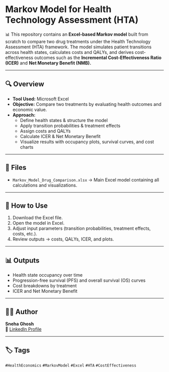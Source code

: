 # Markov Model for Health Technology Assessment (HTA)

📊 This repository contains an **Excel-based Markov model** built from scratch to compare two drug treatments under the Health Technology Assessment (HTA) framework. The model simulates patient transitions across health states, calculates costs and QALYs, and derives cost-effectiveness outcomes such as the **Incremental Cost-Effectiveness Ratio (ICER)** and **Net Monetary Benefit (NMB).**

---

## 🔍 Overview
- **Tool Used:** Microsoft Excel  
- **Objective:** Compare two treatments by evaluating health outcomes and economic value.  
- **Approach:**  
  - Define health states & structure the model  
  - Apply transition probabilities & treatment effects  
  - Assign costs and QALYs  
  - Calculate ICER & Net Monetary Benefit  
  - Visualize results with occupancy plots, survival curves, and cost charts  

---

## 📂 Files
- `Markov_Model_Drug_Comparison.xlsx` → Main Excel model containing all calculations and visualizations.  

---

## 🚀 How to Use
1. Download the Excel file.  
2. Open the model in Excel.  
3. Adjust input parameters (transition probabilities, treatment effects, costs, etc.).  
4. Review outputs → costs, QALYs, ICER, and plots.  

---

## 📊 Outputs
- Health state occupancy over time  
- Progression-free survival (PFS) and overall survival (OS) curves  
- Cost breakdowns by treatment  
- ICER and Net Monetary Benefit  

---

## 👩‍💻 Author
**Sneha Ghosh**  
🔗 [LinkedIn Profile](https://www.linkedin.com/in/sneha-ghosh-98aaa9337)  

---

## 🏷️ Tags
`#HealthEconomics` `#MarkovModel` `#Excel` `#HTA` `#CostEffectiveness`  
